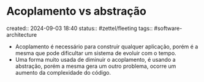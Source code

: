 # Acoplamento vs abstração

created:: 2024-09-03 18:40
status:: #zettel/fleeting
tags:: #software-architecture

- Acoplamento é necessário para construir qualquer aplicação, porém é a mesma que pode dificultar um sistema de evoluir com o tempo.
- Uma forma muito usada de diminuir o acoplamento, é usando a abstração, porém a mesma gera um outro problema, ocorre um aumento da complexidade do código.
